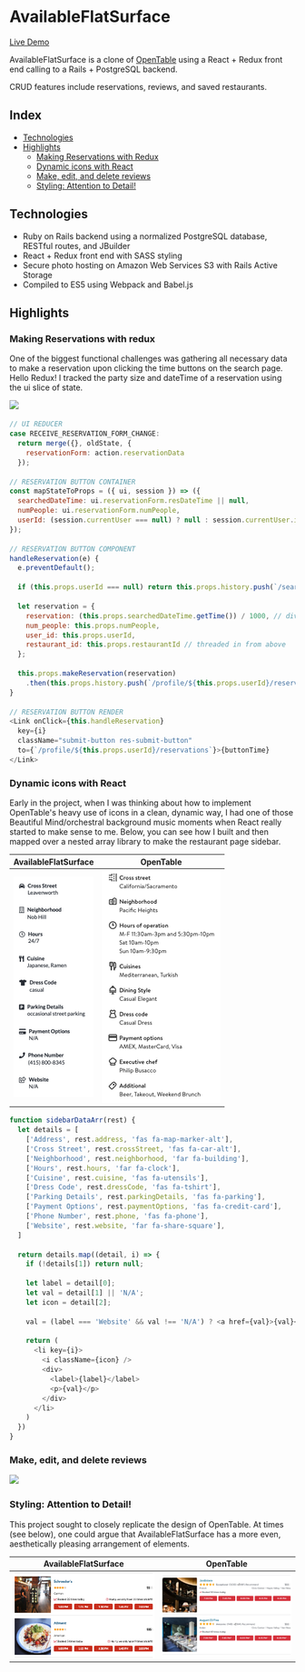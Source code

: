 # AvailableFlatSurface

[Live Demo](https://available-flat-surface.herokuapp.com/ "AvailableFlatSurface")

AvailableFlatSurface is a clone of [OpenTable](opentable.com "OpenTable") using a React + Redux front end calling to a Rails + PostgreSQL backend. 

CRUD features include reservations, reviews, and saved restaurants.

## Index

* [Technologies](https://github.com/MasonChinkin/availableFlatSurface/blob/master/README.md#Technologies)
* [Highlights](https://github.com/MasonChinkin/availableFlatSurface/blob/master/README.md#highlights)
  * [Making Reservations with Redux](https://github.com/MasonChinkin/availableFlatSurface/blob/master/README.md#Making-Reservations-with-redux)
  * [Dynamic icons with React](https://github.com/MasonChinkin/availableFlatSurface/blob/master/README.md#Dynamic-icons-with-react)
  * [Make, edit, and delete reviews](https://github.com/MasonChinkin/availableFlatSurface/blob/master/README.md#Make-edit-and-delete-reviews)
  * [Styling: Attention to Detail!](https://github.com/MasonChinkin/availableFlatSurface/blob/master/README.md#styling-attention-to-detail)

## Technologies

* Ruby on Rails backend using a normalized PostgreSQL database, RESTful routes, and JBuilder
* React + Redux front end with SASS styling
* Secure photo hosting on Amazon Web Services S3 with Rails Active Storage
* Compiled to ES5 using Webpack and Babel.js

## Highlights

### Making Reservations with redux

One of the biggest functional challenges was gathering all necessary data to make a reservation upon clicking the time buttons on the search page. Hello Redux! I tracked the party size and dateTime of a reservation using the ui slice of state.

![](/app/assets/images/readme/reservation-demo.gif?raw=true)

```javascript
// UI REDUCER
case RECEIVE_RESERVATION_FORM_CHANGE:
  return merge({}, oldState, {
    reservationForm: action.reservationData
  });

// RESERVATION BUTTON CONTAINER
const mapStateToProps = ({ ui, session }) => ({
  searchedDateTime: ui.reservationForm.resDateTime || null,
  numPeople: ui.reservationForm.numPeople,
  userId: (session.currentUser === null) ? null : session.currentUser.id,
});

// RESERVATION BUTTON COMPONENT
handleReservation(e) {
  e.preventDefault();

  if (this.props.userId === null) return this.props.history.push(`/search/signin`);

  let reservation = {
    reservation: (this.props.searchedDateTime.getTime()) / 1000, // divide by 1000 for rails
    num_people: this.props.numPeople,
    user_id: this.props.userId,
    restaurant_id: this.props.restaurantId // threaded in from above
  };

  this.props.makeReservation(reservation)
    .then(this.props.history.push(`/profile/${this.props.userId}/reservations`));
}

// RESERVATION BUTTON RENDER
<Link onClick={this.handleReservation}
  key={i}
  className="submit-button res-submit-button"
  to={`/profile/${this.props.userId}/reservations`}>{buttonTime}
</Link>
```

### Dynamic icons with React

Early in the project, when I was thinking about how to implement OpenTable's heavy use of icons in a clean, dynamic way, I had one of those Beautiful Mind/orchestral background music moments when React really started to make sense to me. Below, you can see how I built and then mapped over a nested array library to make the restaurant page sidebar.

AvailableFlatSurface            |  OpenTable
:-------------------------:|:-------------------------:
![](/app/assets/images/readme/myShowDetails.png?raw=true) | ![](/app/assets/images/readme/openTableShowDetails.png?raw=true)

```javascript
function sidebarDataArr(rest) {
  let details = [
    ['Address', rest.address, 'fas fa-map-marker-alt'],
    ['Cross Street', rest.crossStreet, 'fas fa-car-alt'],
    ['Neighborhood', rest.neighborhood, 'far fa-building'],
    ['Hours', rest.hours, 'far fa-clock'],
    ['Cuisine', rest.cuisine, 'fas fa-utensils'],
    ['Dress Code', rest.dressCode, 'fas fa-tshirt'],
    ['Parking Details', rest.parkingDetails, 'fas fa-parking'],
    ['Payment Options', rest.paymentOptions, 'fas fa-credit-card'],
    ['Phone Number', rest.phone, 'fas fa-phone'],
    ['Website', rest.website, 'far fa-share-square'],
  ]

  return details.map((detail, i) => {
    if (!details[1]) return null;

    let label = detail[0];
    let val = detail[1] || 'N/A';
    let icon = detail[2];

    val = (label === 'Website' && val !== 'N/A') ? <a href={val}>{val}</a> : val

    return (
      <li key={i}>
        <i className={icon} />
        <div>
          <label>{label}</label>
          <p>{val}</p>
        </div>
      </li>
    )
  })
}
```

### Make, edit, and delete reviews

![](/app/assets/images/readme/review-demo.gif?raw=true)

### Styling: Attention to Detail!

This project sought to closely replicate the design of OpenTable. At times (see below), one could argue that AvailableFlatSurface has a more even, aesthetically pleasing arrangement of elements.

AvailableFlatSurface            |  OpenTable
:-------------------------:|:-------------------------:
![](/app/assets/images/readme/myListItem.png?raw=true) | ![](/app/assets/images/readme/openTableListItem.png?raw=true)
